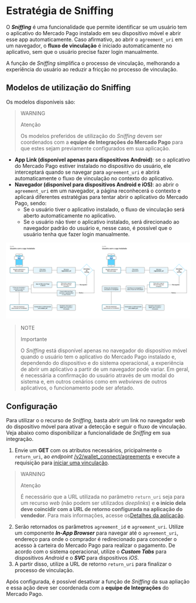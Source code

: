 # Estratégia de Sniffing

O **_Sniffing_** é uma funcionalidade que permite identificar se um usuário tem o aplicativo do Mercado Pago instalado em seu dispositivo móvel e abrir esse app automaticamente. Caso afirmativo, ao abrir o `agreement_uri` em um navegador, o **fluxo de vinculação** é iniciado automaticamente no aplicativo, sem que o usuário precise fazer login manualmente.

A função de _Sniffing_ simplifica o processo de vinculação, melhorando a experiência do usuário ao reduzir a fricção no processo de vinculação.

## Modelos de utilização do Sniffing

Os modelos disponíveis são:

> WARNING
>
> Atenção
>
> Os modelos preferidos de utilização do _Sniffing_ devem ser coordenados com a **equipe de Integrações do Mercado Pago** para que estes sejam previamente configurados em sua aplicação.

- **App Link (disponível apenas para dispositivos Android)**: se o aplicativo do Mercado Pago estiver instalado no dispositivo do usuário, ele interceptará quando se navegar para `agreement_uri` e abrirá automaticamente o fluxo de vinculação no contexto do aplicativo.
- **Navegador (disponível para dispositivos Android e iOS)**: ao abrir o `agreement_uri` em um navegador, a página reconhecerá o contexto e aplicará diferentes estratégias para tentar abrir o aplicativo do Mercado Pago, sendo: <br>
  - Se o usuário tiver o aplicativo instalado, o fluxo de vinculação será aberto automaticamente no aplicativo.
  - Se o usuário não tiver o aplicativo instalado, será direcionado ao navegador padrão do usuário e, nesse caso, é possível que o usuário tenha que fazer login manualmente.

![sniffing](/images/wallet-connect/sniffing-pt.png)

> NOTE
>
> Importante
>
> O _Sniffing_ está disponível apenas no navegador do dispositivo móvel quando o usuário tem o aplicativo do Mercado Pago instalado e, dependendo do dispositivo e do sistema operacional, a experiência de abrir um aplicativo a partir de um navegador pode variar. Em geral, é necessária a confirmação do usuário através de um modal do sistema e, em outros cenários como em _webviews_ de outros aplicativos, o funcionamento pode ser afetado.

## Configuração

Para utilizar o o recurso de _Sniffing_, basta abrir um link no navegador web do dispositivo móvel para ativar a detecção e seguir o fluxo de vinculação. Veja abaixo como disponibilizar a funcionalidade de _Sniffing_ em sua integração.

1. Envie um **GET** com os atributos necessários, pricipalmente o `return_uri`, ao _endpoint_ [/v2/wallet_connect/agreements](/developers/pt/reference/wallet_connect/_wallet_connect_agreements/post) e execute a requisição para [iniciar uma vinculação](/developers/pt/docs/wallet-connect/account-linking-flow/create-agreement).

> WARNING
>
> Atenção
>
> É necessário que a URL utilizada no parâmetro `return_uri` seja para um recurso _web_ (não podem ser utilizados _deeplinks_) e **o início dela deve coincidir com a URL de retorno configurada na aplicação do vendedor**. Para mais informações, acesse os[Detalhes da aplicação](/developers/pt/guides/additional-content/your-integrations/application-details).

2. Serão retornados os parâmetros `agreement_id` e `agreement_uri`. Utilize um componente **_In-App Browser_** para navegar até o `agreement_uri`, endereço para onde o comprador é redirecionado para conceder o acesso à carteira do Mercado Pago para realizar o pagamento. De acordo com o sistema operacional, utilize o **_Custom Tabs_** para dispositivos _Android_ e o **_SVC_** para dispositivos _iOS_.
3. A partir disso, utilize a URL de retorno `return_uri` para finalizar o processo de vinculação.

Após configurada, é possível desativar a função de _Sniffing_ da sua apliação e essa ação deve ser coordenada com a **equipe de Integrações** do Mercado Pago.